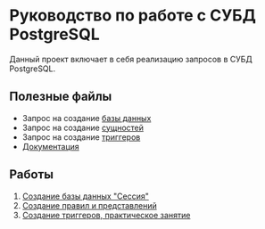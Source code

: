 # Руководство по работе с СУБД PostgreSQL
Данный проект включает в себя реализацию запросов в СУБД PostgreSQL.
## Полезные файлы
- Запрос на создание [базы данных](creating_database/create_database.sql) 
- Запрос на создание [сущностей](creating_database/create_tables.sql)
- Запрос на создание [триггеров](triggers_examples/triggers_examples.sql)
- [Документация](Documentation.docx)
## Работы
1. [Создание базы данных "Сессия"](/creating_database/README.md)
2. [Создание правил и представлений](rules_defaults_views/README.md)
3. [Создание триггеров, практическое занятие](triggers_examples/README.md)
